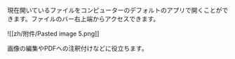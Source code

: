 現在開いているファイルをコンピューターのデフォルトのアプリで開くことができます。ファイルのバー右上端からアクセスできます。

![[zh/附件/Pasted image 5.png]]

画像の編集やPDFへの注釈付けなどに役立ちます。